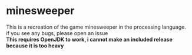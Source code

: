 # minesweeper
This is a recreation of the game minesweeper in the processing language.  
if you see any bugs, please open an issue  
**This requires OpenJDK to work, i cannot make an included release because it is too heavy**
